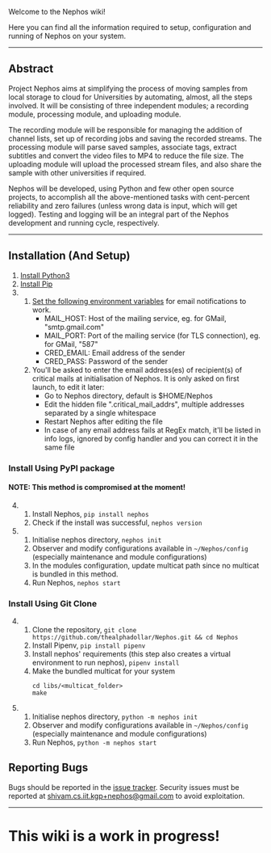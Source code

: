Welcome to the Nephos wiki!

Here you can find all the information required to setup, configuration and running of Nephos on your system.
***
## Abstract
Project Nephos aims at simplifying the process of moving samples from local storage to cloud for Universities by automating, almost, all the steps involved. It will be consisting of three independent modules; a recording module, processing module, and uploading module.

The recording module will be responsible for managing the addition of channel lists, set up of recording jobs and saving the recorded streams. The processing module will parse saved samples, associate tags, extract subtitles and convert the video files to MP4 to reduce the file size. The uploading module will upload the processed stream files, and also share the sample with other universities if required.

Nephos will be developed, using Python and few other open source projects, to accomplish all the above-mentioned tasks with cent-percent reliability and zero failures (unless wrong data is input, which will get logged). Testing and logging will be an integral part of the Nephos development and running cycle, respectively.
***
## Installation (And Setup)
1.  [Install Python3](https://kerneltalks.com/tools/install-python-3-on-linux-redhat-centos-ubuntu/)<br/>
2.  [Install Pip](https://www.tecmint.com/install-pip-in-linux/)<br/>
3. 1) [Set the following environment variables](https://www.digitalocean.com/community/tutorials/how-to-read-and-set-environmental-and-shell-variables-on-a-linux-vps) for email notifications to work.
        - MAIL_HOST: Host of the mailing service, eg. for GMail, "smtp.gmail.com"
        - MAIL_PORT: Port of the mailing service (for TLS connection), eg. for GMail, "587" 
        - CRED_EMAIL: Email address of the sender
        - CRED_PASS: Password of the sender<br/>
   2) You'll be asked to enter the email address(es) of recipient(s) of critical mails
at initialisation of Nephos. It is only asked on first launch, to edit it
later:
        - Go to Nephos directory, default is $HOME/Nephos
        - Edit the hidden file ".critical_mail_addrs", multiple addresses separated by
  a single whitespace
        - Restart Nephos after editing the file
        - In case of any email address fails at RegEx match, it'll be listed in info
  logs, ignored by config handler and you can correct it in the same file


### Install Using PyPI package
#### NOTE: This method is compromised at the moment!
4. 1) Install Nephos, `pip install nephos`<br/>
   2) Check if the install was successful, `nephos version`<br/>
5. 1) Initialise nephos directory, `nephos init`<br/>
   2) Observer and modify configurations available in `~/Nephos/config` (especially maintenance and module configurations)<br/>
   3) In the modules configuration, update multicat path since no multicat is bundled in this method.
   4) Run Nephos, `nephos start`
### Install Using Git Clone
4. 1) Clone the repository, `git clone https://github.com/thealphadollar/Nephos.git && cd Nephos`<br/>
   2) Install Pipenv, `pip install pipenv`<br/>
   3) Install nephos' requirements (this step also creates a virtual environment to run nephos), `pipenv install`
   4) Make the bundled multicat for your system
      ```
      cd libs/<multicat_folder>
      make
      ```
5. 1) Initialise nephos directory, `python -m nephos init`<br/>
   2) Observer and modify configurations available in `~/Nephos/config` (especially maintenance and module configurations)<br/>
   3) Run Nephos, `python -m nephos start`

## Reporting Bugs
Bugs should be reported in the [issue tracker](https://github.com/thealphadollar/Nephos/issues). Security issues must be reported at shivam.cs.iit.kgp+nephos@gmail.com to avoid exploitation.
***
# **This wiki is a work in progress!**

